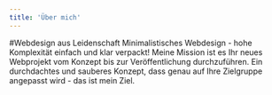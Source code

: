 ```yaml
---
title: 'Über mich'
---
```


#Webdesign aus Leidenschaft
Minimalistisches Webdesign - hohe Komplexität einfach und klar verpackt! Meine Mission ist es Ihr neues Webprojekt vom Konzept bis zur Veröffentlichung durchzuführen. Ein durchdachtes und sauberes Konzept, dass genau auf Ihre Zielgruppe angepasst wird - das ist mein Ziel. 
